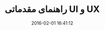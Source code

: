 ---
layout: post
title: "راهنمای مقدماتی UI و UX"
date: 2016-02-01 16:41:12
section: article
tags: ux
link: "http://smartlab.ir/%D8%B1%D8%A7%D9%87%D9%86%D9%85%D8%A7%DB%8C-%D9%85%D9%82%D8%AF%D9%85%D8%A7%D8%AA%DB%8C-ui-%D9%88-ux/"
user: "نوید کاشانی"
user_link: "http://navid.kashani.ir/"
---